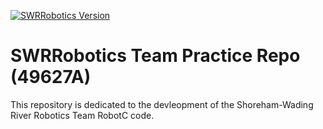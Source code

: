 [![SWRRobotics Version](https://img.shields.io/badge/version-0.1.0-blue.svg)](https://npmjs.org/package/gh-badges)

# SWRRobotics Team Practice Repo (49627A)
This repository is dedicated to the devleopment of the Shoreham-Wading River Robotics Team RobotC code.
